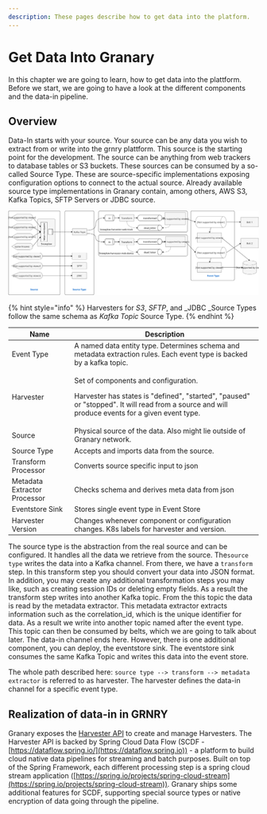 ```yaml
---
description: These pages describe how to get data into the platform.
---
```


# Get Data Into Granary

In this chapter we are going to learn, how to get data into the plattform. Before we start, we are going to have a look at the different components and the data-in pipeline.

## Overview

Data-In starts with your source. Your source can be any data you wish to extract from or write into the grnry plattform. This source is the starting point for the development. The source can be anything from web trackers to database tables or S3 buckets. These sources can be consumed by a so-called Source Type. These are source-specific implementations exposing configuration options to connect to the actual source. Already available source type implementations in Granary contain, among others, AWS S3, Kafka Topics, SFTP Servers or JDBC source. 

![Granary's data-in framework](../../.gitbook/assets/grnry_data_in_channel.svg)

{% hint style="info" %}
Harvesters for _S3_, _SFTP_, and _JDBC _Source Types follow the same schema as _Kafka Topic_ Source Type.
{% endhint %}

| Name                         | Description                                                                                                                                                                                       |
| ---------------------------- | ------------------------------------------------------------------------------------------------------------------------------------------------------------------------------------------------- |
| Event Type                   | A named data entity type. Determines schema and metadata extraction rules. Each event type is backed by a kafka topic.                                                                            |
| Harvester                    | <p>Set of components and configuration.</p><p>Harvester has states is "defined", "started", "paused" or "stopped". It will read from a source and will produce events for a given event type.</p> |
| Source                       | Physical source of the data. Also might lie outside of Granary network.                                                                                                                           |
| Source Type                  | Accepts and imports data from the source.                                                                                                                                                         |
| Transform Processor          | Converts source specific input to json                                                                                                                                                            |
| Metadata Extractor Processor | Checks schema and derives meta data from json                                                                                                                                                     |
| Eventstore Sink              | Stores single event type in Event Store                                                                                                                                                           |
| Harvester Version            | Changes whenever component or configuration changes. K8s labels for harvester and version.                                                                                                        |

The source type is the abstraction from the real source and can be configured. It handles all the data we retrieve from the source. The`source type` writes the data into a Kafka channel. From there, we have a `transform` step. In this transform step you should convert your data into JSON format. In addition, you may create any additional transformation steps you may like, such as creating session IDs or deleting empty fields. As a result the transform step writes into another Kafka topic. From the this topic the data is read by the metadata extractor. This metadata extractor extracts information such as the correlation_id, which is the unique identifier for data. As a result we write into another topic named after the event type. This topic can then be consumed by belts, which we are going to talk about later. The data-in channel ends here. However, there is one additional component, you can deploy, the eventstore sink. The eventstore sink consumes the same Kafka Topic and writes this data into the event store.

The whole path described here: `source type --> transform --> metadata extractor` is referred to as harvester. The harvester defines the data-in channel for a specific event type.

## Realization of data-in in GRNRY

Granary exposes the [Harvester API](../../developer-reference/api-reference/harvester-api/) to create and manage Harvesters. The Harvester API is backed by Spring Cloud Data Flow (SCDF - [https://dataflow.spring.io/](https://dataflow.spring.io)) - a platform to build cloud native data pipelines for streaming and batch purposes. Built on top of the Spring Framework, each different processing step is a spring cloud stream application ([https://spring.io/projects/spring-cloud-stream](https://spring.io/projects/spring-cloud-stream)). Granary ships some additional features for SCDF, supporting special source types or native encryption of data going through the pipeline.

